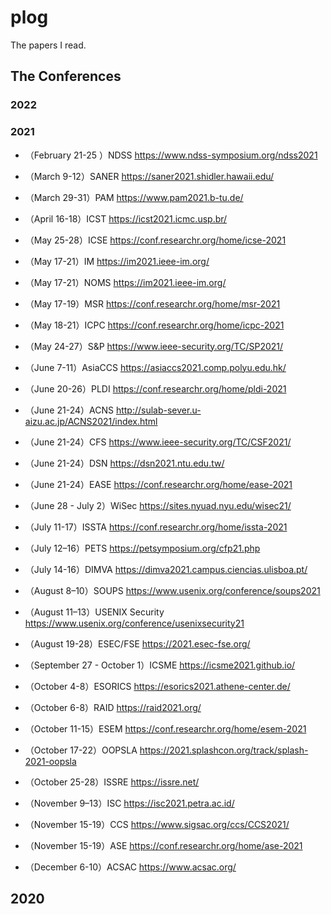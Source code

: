 # plog
The papers I read.

## The Conferences

### 2022

### 2021

- （February 21-25 ）NDSS https://www.ndss-symposium.org/ndss2021
- （March 9-12）SANER https://saner2021.shidler.hawaii.edu/
- （March 29-31）PAM https://www.pam2021.b-tu.de/
- （April 16-18）ICST https://icst2021.icmc.usp.br/
- （May 25-28）ICSE https://conf.researchr.org/home/icse-2021
- （May 17-21）IM https://im2021.ieee-im.org/
- （May 17-21）NOMS https://im2021.ieee-im.org/ 
- （May 17-19）MSR https://conf.researchr.org/home/msr-2021
- （May 18-21）ICPC https://conf.researchr.org/home/icpc-2021
- （May 24-27）S&P https://www.ieee-security.org/TC/SP2021/
- （June 7-11）AsiaCCS https://asiaccs2021.comp.polyu.edu.hk/
- （June 20-26）PLDI https://conf.researchr.org/home/pldi-2021
- （June 21-24）ACNS http://sulab-sever.u-aizu.ac.jp/ACNS2021/index.html
- （June 21-24）CFS https://www.ieee-security.org/TC/CSF2021/
- （June 21-24）DSN https://dsn2021.ntu.edu.tw/
- （June 21-24）EASE https://conf.researchr.org/home/ease-2021
- （June 28 - July 2）WiSec https://sites.nyuad.nyu.edu/wisec21/
- （July 11-17）ISSTA https://conf.researchr.org/home/issta-2021

- （July 12–16）PETS https://petsymposium.org/cfp21.php
- （July 14-16）DIMVA https://dimva2021.campus.ciencias.ulisboa.pt/

- （August 8–10）SOUPS https://www.usenix.org/conference/soups2021

- （August 11–13）USENIX Security https://www.usenix.org/conference/usenixsecurity21
- （August 19-28）ESEC/FSE https://2021.esec-fse.org/
- （September 27 - October 1）ICSME https://icsme2021.github.io/
- （October 4-8）ESORICS https://esorics2021.athene-center.de/
- （October 6-8）RAID https://raid2021.org/
- （October 11-15）ESEM https://conf.researchr.org/home/esem-2021
- （October 17-22）OOPSLA https://2021.splashcon.org/track/splash-2021-oopsla
- （October 25-28）ISSRE https://issre.net/
- （November 9–13）ISC https://isc2021.petra.ac.id/
- （November 15-19）CCS https://www.sigsac.org/ccs/CCS2021/
- （November 15-19）ASE https://conf.researchr.org/home/ase-2021
- （December 6-10）ACSAC https://www.acsac.org/

## 2020

